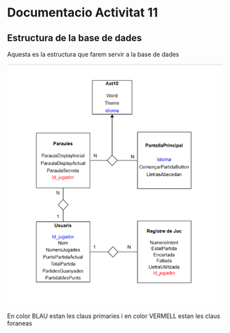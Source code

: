 <h1>Documentacio Activitat 11</h1>
<h2>Estructura de la base de dades</h2>
<p>Aquesta es la estructura que farem servir a la base de dades</p>
<img src="captures/estructuraDB.png">
<p>En color BLAU estan les claus primaries i en color VERMELL estan les claus foraneas</p>